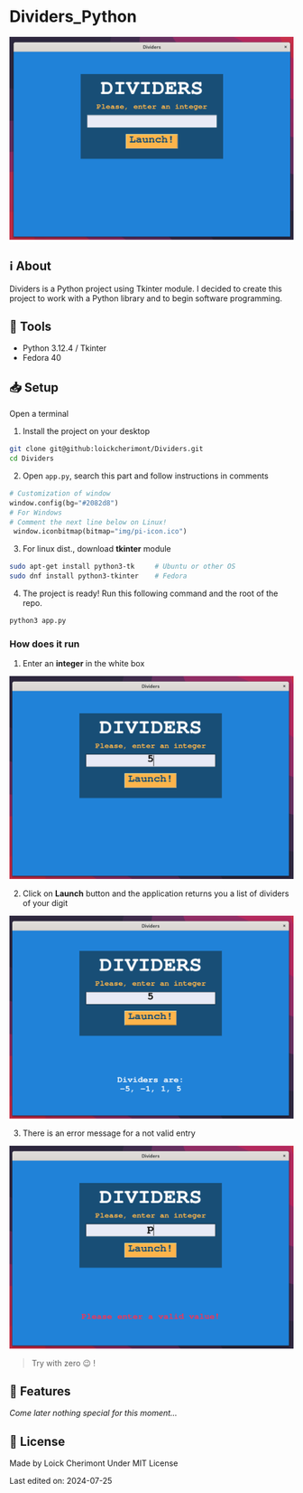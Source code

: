 # Dividers_Python

![Main Screen](/github/main_screen.png)


## :information_source: About  

Dividers is a Python project using Tkinter module.
I decided to create this project to work with a Python library and to begin software programming.


## :wrench: Tools
- Python 3.12.4 / Tkinter
- Fedora 40

<!-- ### Prerequisites

Really need this?

- Lorem ipsum dolor sit amet
- Lorem ipsum dolor sit amet
- Lorem ipsum dolor sit amet -->


## :inbox_tray: Setup

Open a terminal

1. Install the project on your desktop

```bash
git clone git@github:loickcherimont/Dividers.git
cd Dividers
```

2. Open `app.py`, search this part and follow instructions in comments 

```python
# Customization of window
window.config(bg="#2082d8")
# For Windows
# Comment the next line below on Linux! 
 window.iconbitmap(bitmap="img/pi-icon.ico")
```

3. For linux dist., download **tkinter** module

```bash
sudo apt-get install python3-tk     # Ubuntu or other OS
sudo dnf install python3-tkinter    # Fedora
```

4. The project is ready! Run this following command and the root of the repo.

```bash
python3 app.py
```


### <!-- Guidelines/Steps--> How does it run

1. Enter an **integer** in the white box

![A Sample of Integer](/github/sample_digit.png)

2. Click on **Launch** button and the application returns you a list of dividers
of your digit

![The result](/github/result.png)

3. There is an error message for  a not valid entry

![Error Processing](/github/invalid_entry.png)

> Try with zero :wink: !


## :rocket: Features

*Come later nothing special for this moment...*

## :key: License

Made by Loick Cherimont 
Under MIT License

Last edited on: 2024-07-25
